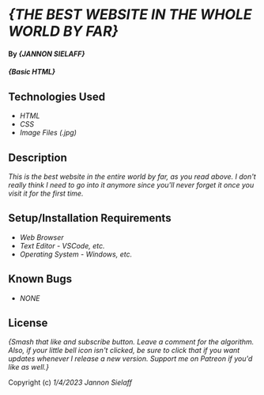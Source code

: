 # _{THE BEST WEBSITE IN THE WHOLE WORLD BY FAR}_

#### By _**{JANNON SIELAFF}**_

#### _{Basic HTML}_

## Technologies Used

* _HTML_
* _CSS_
* _Image Files (.jpg)_

## Description

_This is the best website in the entire world by far, as you read above.  I don't really think I need to go into it anymore since you'll never forget it once you visit it for the first time._

## Setup/Installation Requirements

* _Web Browser_
* _Text Editor - VSCode, etc._
* _Operating System - Windows, etc._


## Known Bugs

* _NONE_

## License

_{Smash that like and subscribe button.  Leave a comment for the algorithm.  Also, if your little bell icon isn't clicked, be sure to click that if you want updates whenever I release a new version.  Support me on Patreon if you'd like as well.}_

Copyright (c) _1/4/2023_ _Jannon Sielaff_
